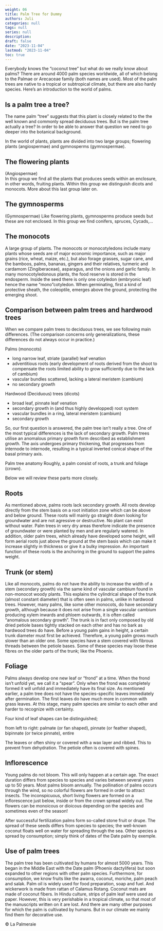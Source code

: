 ```yaml
---
weight: 06
title: Palm Tree for Dummy
authors: Juli
categories: null
tags: null
series: null
description: 
draft: false
date: "2023-11-04"
lastmod: "2023-11-04"
toc: true
---
```


<!--more-->

Everybody knows the “coconut tree” but what do we really know about palms? There are around 4000 palm species worldwide, all of which belong to the Palmae or Arecaceae family (both names are used). Most of the palm trees are native to a tropical or subtropical climate, but there are also hardy species. Here’s an introduction to the world of palms.

## Is a palm tree a tree?

The name palm “tree” suggests that this plant is closely related to the the well known and commonly spread deciduous trees. But is the palm tree actually a tree? In order to be able to answer that question we need to go deeper into the botanical background.

In the world of plants, plants are divided into two large groups; flowering plants (angiospermae) and gymnosperms (gymnospermae).


## The flowering plants

(Angiospermae)  
In this group we find all the plants that produces seeds within an enclosure, in other words, fruiting plants. Within this group we distinguish dicots and monocots. More about this last group later on.

## The gymnosperms

(Gymnospermae)
Like flowering plants, gymnosperms produce seeds but these are not enclosed. In this group we find conifers, spruces, Cycads,…

## The monocots

A large group of plants. The monocots or monocotyledons include many plants whose seeds are of major economic importance, such as major grains (rice, wheat, maize, etc.), but also forage grasses, sugar cane, and the bamboos, palms, bananas, gingers and their relatives, turmeric and cardamom (Zingiberaceae), asparagus, and the onions and garlic family. In many monocotyledonous plants, the food reserve is stored in the endosperm. Inside the seed there is only one cotyledon (embryonic leaf) hence the name “mono”cotyledon. When germinating, first a kind of protective sheath, the coleoptile, emerges above the ground, protecting the emerging shoot.

## Comparison between palm trees and hardwood trees

When we compare palm trees to deciduous trees, we see following main differences. (The comparison concerns only generalizations, these differences do not always occur in practice.)

Palms (monocots)  
<ul>
<li>long narrow leaf, striate (parallel) leaf venation</li>
<li>adventitious roots (early development of roots derived from the shoot to compensate the roots limited ability to grow sufficiently due to the lack of cambium)</li>
<li>vascular bundles scattered, lacking a lateral meristem (cambium)</li>
<li>no secondary growth</li>
</ul>

Hardwood (Deciduous) trees (dicots)  
<ul>
<li>broad leaf, pinnate  leaf venation<l/i>
<li>secondary growth in (and thus highly developped) root system</li>
<li>vascular bundles in a ring, lateral meristem (cambium)</li>
<li>secondary growth</li>
</ul>

So, our first question is answered, the palm tree isn’t really a tree. One of the most typical differences is the lack of secondary growth. Palm trees utilise an anomalous primary growth form described as establishment growth. The axis undergoes primary thickening, that progresses from internode to internode, resulting in a typical inverted conical shape of the basal primary axis.

Palm tree anatomy
Roughly, a palm consist of roots, a trunk and foliage (crown).  

Below we will review these parts more closely.

## Roots

As mentioned above, palms roots lack secondary growth. All roots develop directly from the stem basis on a root initiation zone which can be above and below ground. These roots will mainly go straight down looking for groundwater and are not agressive or destructive. No plant can exist without water. Palm trees in very dry areas therefore indicate the presence of groundwater or were planted by men and are regularly watered. In addition, older palm trees, which already have developed some height, will form aerial roots just above the ground at the stem basis which can make it increase slightly in thickness or give it a bulky impression. An important function of these roots is the anchoring in the ground to support the palms weight.



## Trunk (or stem)

Like all monocots, palms do not have the ability to increase the width of a stem (secondary growth) via the same kind of vascular cambium found in non-monocot woody plants. This explains the cylindrical shape of the trunk (almost constant diameter) that is often seen in palms, unlike in hardwood trees. However, many palms, like some other monocots, do have secondary growth, although because it does not arise from a single vascular cambium producing xylem inwards and phloem outwards, it is often called “anomalous secondary growth”. The trunk is in fact only composed by old dried petiole bases tightly stacked on each other and has no bark as hardwood trees do have. Before a young palm gains in height, a certain trunk diameter must first be achieved. Therefore, a young palm grows much slower than an older one. Some species have a stem covered with fibrous threads between the petiole bases. Some of these species may loose these fibres on the older parts of the trunk; like the Phoenix.

## Foliage

Palms always develop one new leaf or “frond” at a time. When the frond isn’t unfold yet, we call it a “spear”. Only when the frond was completely formed it will unfold and immediately have its final size. As mentioned earlier, a palm tree does not have the species-specific leaves immediately after germination. The first leaves do have much more in common with grass leaves. At this stage, many palm species are similar to each other and harder to recognize with certainty.

Four kind of leaf shapes can be distinguished;

from left to right: palmate (or fan shaped), pinnate (or feather shaped), bipinnate (or twice pinnate), entire

The leaves or often shiny or covered with a wax layer and ribbed. This to prevent from dehydration. The petiole often is covered with spines.

## Inflorescence

Young palms do not bloom. This will only happen at a certain age. The exact duration differs from species to species and varies between several years up to 50 years. Most palms bloom annually. The pollination of palms occurs through the wind, so no colorful flowers are formed in order to attract insects. The inconspicuous, short living flowers are formed on a inflorescence just below, inside or from the crown spread widely out. The flowers can be monoicous or dioicous depending on the species and sometimes even of the season!

After successful fertilization palms form so-called stone fruit or drupe. The spread of these seeds differs from species to species; the well-known coconut floats well on water for spreading through the sea. Other species a spread by consumption; simply think of dates of the Date palm by exemple.

## Use of palm trees

The palm tree has been cultivated by humans for almost 5000 years. This began in the Middle East with the Date palm (Phoenix dactylifera) but soon expanded to other regions with other palm species. Furthermore, for consumption, we know fruits like the awarra, coconut, moriche, palm peach and salak. Palm oil is widely used for food preparation, soap and fuel.  And wickerwork is made from rattan of Calamus Rotang. Coconut mats are made of coconut fibers. In Hindu culture, strips of palm leaf were used as paper. However, this is very perishable in a tropical climate, so that most of the manuscripts written on it are lost. And there are many other purposes for which the palm is cultivated by humans. But in our climate we mainly find them for decorative use.

© La Palmeraie